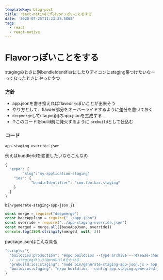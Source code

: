 ```yaml
---
templateKey: blog-post
title: react-nativeでflavorっぽいことをする
date: '2020-07-25T11:23:38.586Z'
tags:
  - react
  - react-native
---
```


# Flavorっぽいことをする

stagingのときに別bundleIdentifierにしたりアイコンにstaging帯つけたいなーってなったときにやったやつ

### 方針

- app.jsonを書き換えればflaveorっぽいことが出来そう
- やり方として、flavoer部分をオーバーライドするように差分を書いておく
- `deepmerge`してstaging用のapp.jsonを生成する
- ↑このコードをbuild前に発火するように `prebuild`として仕込む

### コード

`app-staging-override.json`

例えばbundlerIdを変更したいならこんなの

```jsx
{
  "expo": {
		"slug":"my-application-staging"
    "ios": {
			"bundleIdentifier": "com.foo.baz.staging"
    }
  }
}
```

`bin/generate-staging-app-json.js`

```jsx
const merge = require("deepmerge")
const baseAppJson = require("../app.json")
const override = require("../app-staging-override.json")
const merged = merge.all([baseAppJson, override])
console.log(JSON.stringify(merged, null, 2))
```

package.jsonはこんな具合

```jsx
"scripts:"{
  "build:ios:production": "expo build:ios --type archive --release-channel=YOUR_PRODUCTION_CHANNEL"
  // ↓stagingのときはprebuildをかける
  "prebuild:ios:staging": "node bin/generate-staging-app-json.js > app.staging.generated.json",
  "build:ios:staging": "expo build:ios --config app.staging.generated.json --type archive --release-channel=YOUR_STAGING_CHANNEL "
}
```

